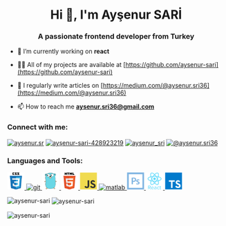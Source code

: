 
<h1 align="center">Hi 👋, I'm Ayşenur SARİ</h1>
<h3 align="center">A passionate frontend developer from Turkey</h3>

- 🔭 I’m currently working on **react**

- 👨‍💻 All of my projects are available at [https://github.com/aysenur-sari](https://github.com/aysenur-sari)

- 📝 I regularly write articles on [https://medium.com/@aysenur.sri36](https://medium.com/@aysenur.sri36)

- 📫 How to reach me **aysenur.sri36@gmail.com**

<h3 align="left">Connect with me:</h3>
<p align="left">
<a href="https://twitter.com/aysenur.sr" target="blank"><img align="center" src="https://raw.githubusercontent.com/rahuldkjain/github-profile-readme-generator/master/src/images/icons/Social/twitter.svg" alt="aysenur.sr" height="30" width="40" /></a>
<a href="https://linkedin.com/in/ayşenur-sari-428923219" target="blank"><img align="center" src="https://raw.githubusercontent.com/rahuldkjain/github-profile-readme-generator/master/src/images/icons/Social/linked-in-alt.svg" alt="ayşenur-sari-428923219" height="30" width="40" /></a>
<a href="https://instagram.com/aysenur_sri" target="blank"><img align="center" src="https://raw.githubusercontent.com/rahuldkjain/github-profile-readme-generator/master/src/images/icons/Social/instagram.svg" alt="aysenur_sri" height="30" width="40" /></a>
<a href="https://medium.com/@aysenur.sri36" target="blank"><img align="center" src="https://raw.githubusercontent.com/rahuldkjain/github-profile-readme-generator/master/src/images/icons/Social/medium.svg" alt="@aysenur.sri36" height="30" width="40" /></a>
</p>

<h3 align="left">Languages and Tools:</h3>
<p align="left"> <a href="https://www.w3schools.com/css/" target="_blank" rel="noreferrer"> <img src="https://raw.githubusercontent.com/devicons/devicon/master/icons/css3/css3-original-wordmark.svg" alt="css3" width="40" height="40"/> </a> <a href="https://git-scm.com/" target="_blank" rel="noreferrer"> <img src="https://www.vectorlogo.zone/logos/git-scm/git-scm-icon.svg" alt="git" width="40" height="40"/> </a> <a href="https://golang.org" target="_blank" rel="noreferrer"> <img src="https://raw.githubusercontent.com/devicons/devicon/master/icons/go/go-original.svg" alt="go" width="40" height="40"/> </a> <a href="https://www.w3.org/html/" target="_blank" rel="noreferrer"> <img src="https://raw.githubusercontent.com/devicons/devicon/master/icons/html5/html5-original-wordmark.svg" alt="html5" width="40" height="40"/> </a> <a href="https://developer.mozilla.org/en-US/docs/Web/JavaScript" target="_blank" rel="noreferrer"> <img src="https://raw.githubusercontent.com/devicons/devicon/master/icons/javascript/javascript-original.svg" alt="javascript" width="40" height="40"/> </a> <a href="https://www.mathworks.com/" target="_blank" rel="noreferrer"> <img src="https://upload.wikimedia.org/wikipedia/commons/2/21/Matlab_Logo.png" alt="matlab" width="40" height="40"/> </a> <a href="https://www.photoshop.com/en" target="_blank" rel="noreferrer"> <img src="https://raw.githubusercontent.com/devicons/devicon/master/icons/photoshop/photoshop-line.svg" alt="photoshop" width="40" height="40"/> </a> <a href="https://reactjs.org/" target="_blank" rel="noreferrer"> <img src="https://raw.githubusercontent.com/devicons/devicon/master/icons/react/react-original-wordmark.svg" alt="react" width="40" height="40"/> </a> <a href="https://www.typescriptlang.org/" target="_blank" rel="noreferrer"> <img src="https://raw.githubusercontent.com/devicons/devicon/master/icons/typescript/typescript-original.svg" alt="typescript" width="40" height="40"/> </a> </p>

<p><img align="left" src="https://github-readme-stats.vercel.app/api/top-langs?username=aysenur-sari&show_icons=true&locale=en&layout=compact" alt="aysenur-sari" /></p>

<p>&nbsp;<img align="center" src="https://github-readme-stats.vercel.app/api?username=aysenur-sari&show_icons=true&locale=en" alt="aysenur-sari" /></p>

<p><img align="center" src="https://github-readme-streak-stats.herokuapp.com/?user=aysenur-sari&" alt="aysenur-sari" /></p>
